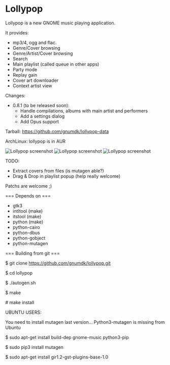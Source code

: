 Lollypop
========================

Lollypop is a new GNOME music playing application.

It provides:
- mp3/4, ogg and flac.
- Genre/Cover browsing
- Genre/Artist/Cover browsing
- Search
- Main playlist (called queue in other apps)
- Party mode
- Replay gain
- Cover art downloader
- Context artist view

Changes:
* 0.8.1 (to be released soon):
  - Handle compilations, albums with main artist and performers
  - Add a settings dialog
  - Add Opus support

Tarball: https://github.com/gnumdk/lollypop-data

ArchLinux: lollypop is in AUR

![Lollypop screenshot](https://github.com/gnumdk/lollypop-data/raw/master/lollypop1.png)
![Lollypop screenshot](https://github.com/gnumdk/lollypop-data/raw/master/lollypop2.png)
![Lollypop screenshot](https://github.com/gnumdk/lollypop-data/raw/master/lollypop3.png)

TODO:
- Extract covers from files (is mutagen able?)
- Drag & Drop in playlist popup (help really welcome)

Patchs are welcome ;)


=== Depends on ===
- gtk3
- intltool (make)
- itstool (make)
- python (make)
- python-cairo
- python-dbus
- python-gobject
- python-mutagen



=== Building from git ===

$ git clone https://github.com/gnumdk/lollypop.git

$ cd lollypop

$ ./autogen.sh

$ make

\# make install


UBUNTU USERS:

You need to install mutagen last version... Python3-mutagen is missing from Ubuntu

$ sudo apt-get install build-dep gnome-music python3-pip

$ sudo pip3 install mutagen

$ sudo apt-get install gir1.2-gst-plugins-base-1.0
